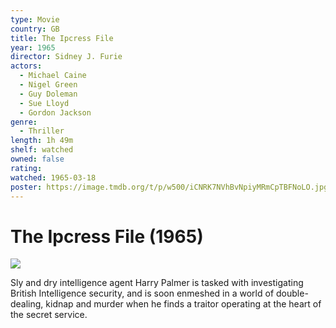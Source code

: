 ```yaml
---
type: Movie
country: GB
title: The Ipcress File
year: 1965
director: Sidney J. Furie
actors:
  - Michael Caine
  - Nigel Green
  - Guy Doleman
  - Sue Lloyd
  - Gordon Jackson
genre:
  - Thriller
length: 1h 49m
shelf: watched
owned: false
rating:
watched: 1965-03-18
poster: https://image.tmdb.org/t/p/w500/iCNRK7NVhBvNpiyMRmCpTBFNoLO.jpg
---
```


# The Ipcress File (1965)

![](https://image.tmdb.org/t/p/w500/iCNRK7NVhBvNpiyMRmCpTBFNoLO.jpg)

Sly and dry intelligence agent Harry Palmer is tasked with investigating British Intelligence security, and is soon enmeshed in a world of double-dealing, kidnap and murder when he finds a traitor operating at the heart of the secret service.